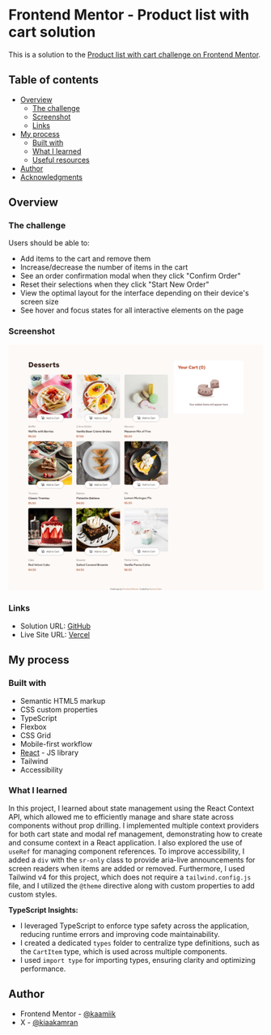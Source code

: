# Frontend Mentor - Product list with cart solution

This is a solution to the [Product list with cart challenge on Frontend Mentor](https://www.frontendmentor.io/challenges/product-list-with-cart-5MmqLVAp_d).

## Table of contents

- [Overview](#overview)
  - [The challenge](#the-challenge)
  - [Screenshot](#screenshot)
  - [Links](#links)
- [My process](#my-process)
  - [Built with](#built-with)
  - [What I learned](#what-i-learned)
  - [Useful resources](#useful-resources)
- [Author](#author)
- [Acknowledgments](#acknowledgments)

## Overview

### The challenge

Users should be able to:

- Add items to the cart and remove them
- Increase/decrease the number of items in the cart
- See an order confirmation modal when they click "Confirm Order"
- Reset their selections when they click "Start New Order"
- View the optimal layout for the interface depending on their device's screen size
- See hover and focus states for all interactive elements on the page

### Screenshot

![](./screenshot.jpeg)

### Links

- Solution URL: [GitHub](https://github.com/kaamiik/fm-Product-list-with-Cart-using-react-tailwind)
- Live Site URL: [Vercel](https://fm-product-list-with-cart-using-react-tailwind.vercel.app/)

## My process

### Built with

- Semantic HTML5 markup
- CSS custom properties
- TypeScript
- Flexbox
- CSS Grid
- Mobile-first workflow
- [React](https://reactjs.org/) - JS library
- Tailwind
- Accessibility

### What I learned

In this project, I learned about state management using the React Context API, which allowed me to efficiently manage and share state across components without prop drilling. I implemented multiple context providers for both cart state and modal ref management, demonstrating how to create and consume context in a React application. I also explored the use of `useRef` for managing component references. To improve accessibility, I added a `div` with the `sr-only` class to provide aria-live announcements for screen readers when items are added or removed. Furthermore, I used Tailwind v4 for this project, which does not require a `tailwind.config.js` file, and I utilized the `@theme` directive along with custom properties to add custom styles.

**TypeScript Insights:**

- I leveraged TypeScript to enforce type safety across the application, reducing runtime errors and improving code maintainability.
- I created a dedicated `types` folder to centralize type definitions, such as the `CartItem` type, which is used across multiple components.
- I used `import type` for importing types, ensuring clarity and optimizing performance.

## Author

- Frontend Mentor - [@kaamiik](https://www.frontendmentor.io/profile/kaamiik)
- X - [@kiaakamran](https://www.x.com/kiaakamran)
